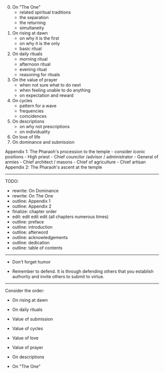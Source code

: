 
0. On "The One"
    - related spiritual traditions
    - the separation
    - the returning
    - simultaneity
1. On rising at dawn
    - on why it is the first
    - on why it is the only
    - basic ritual
2. On daily rituals
    - morning ritual
    - afternoon ritual
    - evening ritual
    - reasoning for rituals
3. On the value of prayer
    - when not sure what to do next
    - when feeling unable to do anything
    - on expectation and reward
4. On cycles
    - pattern for a wave
    - frequencies
    - coincidences
5. On descriptions
    - on why not prescriptions
    - on individuality
6. On love of life
7. On dominance and submission

Appendix 1: The Pharaoh's procession to the temple
    - consider iconic positions
        - High priest
        - Chief councilor /advisor / administrator
        - General of armies
        - Chief architect / masons
        - Chief of agriculture
        - Chief artisan
Appendix 2: The Pharaoh's ascent at the temple

---

TODO:
- rewrite: On Dominance
- rewrite: On The One
- outline: Appendix 1
- outline: Appendix 2
- finalize: chapter order
- edit: edit edit edit (all chapters numerous times)
- outline: preface
- outline: introduction
- outline: afterword
- outline: acknowledgements
- outline: dedication
- outline: table of contents

---

- Don't forget humor

- Remember to defend. It is through defending others that you establish authority and invite others to submit to virtue.

---

Consider the order:

* On rising at dawn
* On daily rituals

* Value of submission
* Value of cycles

* Value of love
* Value of prayer

* On descriptions
* On "The One"

